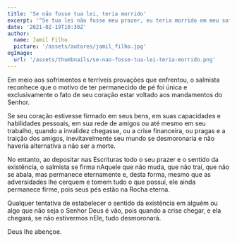 ```yaml
---
title: 'Se não fosse tua lei, teria morrido'
excerpt: '“Se tua lei não fosse meu prazer, eu teria morrido em meu sofrimento” (Salmos 119:92)'
date: '2021-02-19T10:30Z'
author:
  name: Jamil Filho
  picture: '/assets/autores/jamil_filho.jpg'
ogImage:
  url: '/assets/thumbnails/se-nao-fosse-tua-lei-teria-morrido.png'
---
```


Em meio aos sofrimentos e terríveis provações que enfrentou, o salmista reconhece que o motivo de ter permanecido de pé foi única e exclusivamente o fato de seu coração estar voltado aos mandamentos do Senhor. 

Se seu coração estivesse firmado em seus bens, em suas capacidades e habilidades pessoais, em sua rede de amigos ou até mesmo em seu trabalho, quando a invalidez chegasse, ou a crise financeira, ou pragas e a traição dos amigos, inevitavelmente seu mundo se desmoronaria e não haveria alternativa a não ser a morte. 

No entanto, ao depositar nas Escrituras todo o seu prazer e o sentido da existência, o salmista se firma nAquele que não muda, que não traí, que não se abala, mas permanece eternamente e, desta forma, mesmo que as adversidades lhe cerquem e tomem tudo o que possuí, ele ainda permanece firme, pois seus pés estão na Rocha eterna. 

Qualquer tentativa de estabelecer o sentido da existência em alguém ou algo que não seja o Senhor Deus é vão, pois quando a crise chegar, e ela chegará, se não estivermos nEle, tudo desmoronará.

Deus lhe abençoe.